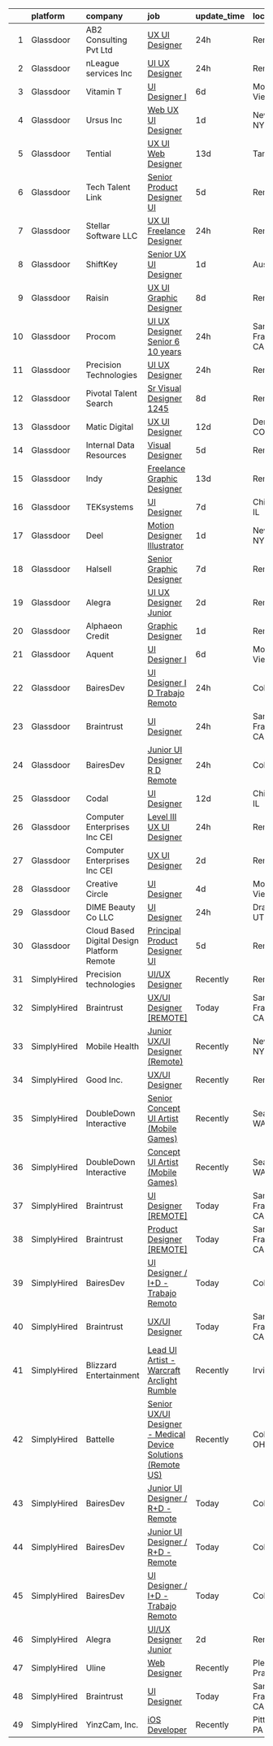 

|    | platform    | company                                      | job                                                                                                                                                                                                                                                                                                                                                                                                                                                                                                                                                                                                                                                                                                                                                                                                                                                                                                                                                                                                                                                                                                                                                                                                                                                                                                                                                                                         | update_time   | location             |
|---:|:------------|:---------------------------------------------|:--------------------------------------------------------------------------------------------------------------------------------------------------------------------------------------------------------------------------------------------------------------------------------------------------------------------------------------------------------------------------------------------------------------------------------------------------------------------------------------------------------------------------------------------------------------------------------------------------------------------------------------------------------------------------------------------------------------------------------------------------------------------------------------------------------------------------------------------------------------------------------------------------------------------------------------------------------------------------------------------------------------------------------------------------------------------------------------------------------------------------------------------------------------------------------------------------------------------------------------------------------------------------------------------------------------------------------------------------------------------------------------------|:--------------|:---------------------|
|  1 | Glassdoor   | AB2 Consulting Pvt Ltd                       | [UX UI Designer](https://www.glassdoor.com/partner/jobListing.htm?pos=123&ao=1136043&s=58&guid=00000183640de6399f3ccdde0fd260b0&src=GD_JOB_AD&t=SR&vt=w&ea=1&cs=1_04f1308c&cb=1663830976426&jobListingId=1008153458399&jrtk=3-0-1gdi0rpiskf0o801-1gdi0rpjkjc9b800-12eb7601e2edcdb0-)                                                                                                                                                                                                                                                                                                                                                                                                                                                                                                                                                                                                                                                                                                                                                                                                                                                                                                                                                                                                                                                                                                        | 24h           | Remote               |
|  2 | Glassdoor   | nLeague services Inc                         | [UI UX Designer](https://www.glassdoor.com/partner/jobListing.htm?pos=121&ao=1136043&s=58&guid=00000183640de6399f3ccdde0fd260b0&src=GD_JOB_AD&t=SR&vt=w&ea=1&cs=1_8e069cde&cb=1663830976426&jobListingId=1008153899916&jrtk=3-0-1gdi0rpiskf0o801-1gdi0rpjkjc9b800-9c5e67da28bca261-)                                                                                                                                                                                                                                                                                                                                                                                                                                                                                                                                                                                                                                                                                                                                                                                                                                                                                                                                                                                                                                                                                                        | 24h           | Remote               |
|  3 | Glassdoor   | Vitamin T                                    | [UI Designer I](https://www.glassdoor.com/partner/jobListing.htm?pos=113&ao=1110586&s=58&guid=00000183640de6399f3ccdde0fd260b0&src=GD_JOB_AD&t=SR&vt=w&cs=1_03f8881d&cb=1663830976425&jobListingId=1008143176124&cpc=451933188B21919D&jrtk=3-0-1gdi0rpiskf0o801-1gdi0rpjkjc9b800-32f271d83d230fb0--6NYlbfkN0DMrcEu7yrtATojKJA7cEzGQ3FdRGWLh0CZQInL4ECGI6k5tN82kdM0cJmh4vC7GggqO9cSLTcVfU2NBJhlN9EgRnNfbhDDj3OTr-Z759MgC1nipyuw91aBiJbtl92DN1aZ8xZRw8MXRW4yNFm_LPTH5H5olWJA9nKGLBM0A6HcPHXVw_62mYB3zX6fvBG1EW--L3GE7Z8SWQSu7ZS3X_LNkUOxgp2F-ZPD8Qe3zTFh7LvPozrPRbj25BEzgiyiIwxB0RZY4QZG30DkAodHW7JcSix2Gz04a_pnoxBOemgEcmjrRZx__AoHWdzqXvXwCa2UXDxnknqwL3IdJmSkG7OqFQfovrU7Nq4VGKngwju1jXQwMCaRv6ZHv8X1RBmwoyjwt_9OcD04868eRYJaICn6efN_I--8yUn_dI_JfmZECckumWXxlTL7rotfrxxw7gmW1RM6kNk-gGXvvPlVCilLzpZRl-n34ulB5QdjmiFvWQ%3D%3D)                                                                                                                                                                                                                                                                                                                                                                                                                                                                                                                                                             | 6d            | Mountain View, CA    |
|  4 | Glassdoor   | Ursus  Inc                                   | [Web UX UI Designer](https://www.glassdoor.com/partner/jobListing.htm?pos=116&ao=1110586&s=58&guid=00000183640de6399f3ccdde0fd260b0&src=GD_JOB_AD&t=SR&vt=w&ea=1&cs=1_0b52e27d&cb=1663830976426&jobListingId=1008151562653&cpc=9908D8D4413DBB8A&jrtk=3-0-1gdi0rpiskf0o801-1gdi0rpjkjc9b800-c830932741fb6931--6NYlbfkN0CT8vBT9H5mqECx2dfLV_FONLPDKpIRssxVwtj05Tmm4rA5I0VNOPdM1oYsK66ov5pjF8ChUJ9NdhUkBoLSKCFhgYGxkMj8Dtxgkg9KAUUqsrHLi_JBfO8bappYtimWXEpThQiNgfEG8WN-5Bd6P6UjAl15q4i9bFiirMmrEMMyCd3OwRjZC5ibWouE4ougI0DJksJ13CYzx-y8dvat0sEWlizyS2DSRjb29aG2O4ZXZSPwt9kt7qMaKY9JsQCC5Rv9upCOVf5OVkl1UWt-Y7iHtzZ4Y59pvCW38ikCEuWn7kHmFwg4DAQ_dvac8IouWrmAScRxfLZj5pXxRm_WPujkumCiQqMB62_kzf2C7X2dET28MCOkhgGMu1lIWBYtjidzSsoixs_d-aIbKXoR-gu4uzLkgfIeWUTpEjthPalLD7VNSThrECTKQ-9uDMrgL6ScPoEQtYJlv29k4QbO3TQEW-O1ooP6TKvxzrg31fbRKHYFwHoQvmuWIIO8Ogbi8S3SYnfW3a0ZTPxsIyK7Mb1j9s2Jja2SZvNtA24sF996CsiSc5BGfEZbW5iLIXkRxIN1py1JMZg1s_D6Cl_XdVPfefAc7CIK4Je_3oq3FMRFuwSxF0qUJNm9PL0V75BBewGrHXqIuqpplDksWeC1YIjRGB8mMd7PiQ36rvNtEt2Htb1UwgcSDH88JeLsDSUG15OJn1uWfWTIrBRWozYG1SotdkWf7YInlW4_AXiEW3VjNKsP23jSw8QGeUas-gnNhBefzVn2G7E78B7Q5KnrJENISJONE21HPou7pk637S7YBZmV1ro8_5Z87WkWbZMk7r3Rqw8AvZkbO8An_gk9Ad3s8ZHcsmgbICg4dqEz2DNTahavXJih4e2m4hpoNgNvLjdnV0IYKUp6W3nO3AIJWSSRXeosT6xk2vfiJmM3_IwdfQ72nzARB7AqRnWnlKpjQqaS5NmVURVTEgxUYtQbZsrPiBAwIjm1ptWzBwEYJ6Xz5NUS5xT_lKssBkuRUzNZRis%3D) | 1d            | New York, NY         |
|  5 | Glassdoor   | Tential                                      | [UX UI Web Designer](https://www.glassdoor.com/partner/jobListing.htm?pos=112&ao=1110586&s=58&guid=00000183640de6399f3ccdde0fd260b0&src=GD_JOB_AD&t=SR&vt=w&ea=1&cs=1_5e68e500&cb=1663830976426&jobListingId=1008126712146&cpc=5EFBB0462F9C6B7A&jrtk=3-0-1gdi0rpiskf0o801-1gdi0rpjkjc9b800-a0ab43ccdca4ab37--6NYlbfkN0D_VUMocHtM7-M2l7xhQCiQST1RW5dQjS02UsWe7tYaNAZWZWTzZ6bpJTAOxr1kLZpV2dOEj8X0RpgoX-6oYgwxW2ECsBFltJ4vvjZtvl-PpiqWrYgxvFyIvS4h8Q2YAmMPYuvr8NxRVbgHo2DJVhnozC-eHuOIzmZusGKTgoqH65bvJqHzi34Cuw_awtDSlwD7iSR2MutfhWHaGCl61GYvMv9rPQyN7ycdJHIDREFY-ErCyA8iEJ6ZL1V7zmskvPnA-8RGzlvH54qjT-eVAiCxLUXyxGVPAbR_VSEfowq-8IYPTJDFTiQfV-3NJpMeA6X8Pcrlw-FzYa2yBZF6v3aXPQzjMEbtmBi82_16rq3f7S2kJJ6Be4gP0L0K_9Q_uA8tCDsYJkvXsK4SS6cxABYdlUJPoM6uq7YThNPdUH3528p_eG5KNtD6lxB8NVsyrN6tusz3hYO4RxwUe_iIEJYOnWjQTH6Lbp9Bfgsq9irHVK_aQrzHqtfWN1xy7D38mmQOluVr-LF6mzjxHgfTMDrZ)                                                                                                                                                                                                                                                                                                                                                                                                                                                                                                               | 13d           | Tampa, FL            |
|  6 | Glassdoor   | Tech Talent Link                             | [Senior Product Designer  UI ](https://www.glassdoor.com/partner/jobListing.htm?pos=109&ao=1110586&s=58&guid=00000183640de6399f3ccdde0fd260b0&src=GD_JOB_AD&t=SR&vt=w&ea=1&cs=1_d9464148&cb=1663830976425&jobListingId=1008145608032&cpc=44CD5376B8534B8F&jrtk=3-0-1gdi0rpiskf0o801-1gdi0rpjkjc9b800-51a63257e03498c6--6NYlbfkN0Aeqmwe4KkP1ECkQKjic9GYxZYIPYrktOqAmhDI_Hg07Zod-LfFO9c4NvW7XkMe_9aGHjgjD-H644GvDy59aARoP6rGD7RSMOcqAJVc7HWQhH3CnUJkopyl1gLJRHOOR884dS28E_MPLpJOomzOZHaIqyBNXONJ98CKfIcoQLeh9LHuKTaOKloZVJWGUR7uZ9Ok2We0EqxIBc5Sh1czdkxdQe0lcWZH1Kwq9Xxb04GAVvHFuELPIsIRrEpT7woyBJpMldBvbTNJx1_loio6eaqfV7Y__GYWqcOH5mt_50EDITe8bvDtYpmsFSiPjOfwsW53OX8tm3nynALzJRALxD9nsjEZkZh_No3pvqAwRhC8slHi8oHNjuHkcFD8bdjWCUGwnEZxcFLENKDcxx-1M19TifW-1oLlBT7jjUQlIQS1KdXWFO0ie068RUy-STcnnLXcVZK-2WiMIqAkIT_8V_L3ER7Eb-zqNqST8r0TJNceI-UPhC_I5Aj8HpQ4spcq1VBVIJZG2UawCtc5_uzrH71C)                                                                                                                                                                                                                                                                                                                                                                                                                                                                                                     | 5d            | Remote               |
|  7 | Glassdoor   | Stellar Software  LLC                        | [UX UI Freelance Designer](https://www.glassdoor.com/partner/jobListing.htm?pos=122&ao=1136043&s=58&guid=00000183640de6399f3ccdde0fd260b0&src=GD_JOB_AD&t=SR&vt=w&ea=1&cs=1_70b1d587&cb=1663830976426&jobListingId=1008153816308&jrtk=3-0-1gdi0rpiskf0o801-1gdi0rpjkjc9b800-5c97b58db50d63fb-)                                                                                                                                                                                                                                                                                                                                                                                                                                                                                                                                                                                                                                                                                                                                                                                                                                                                                                                                                                                                                                                                                              | 24h           | Remote               |
|  8 | Glassdoor   | ShiftKey                                     | [Senior UX UI Designer](https://www.glassdoor.com/partner/jobListing.htm?pos=127&ao=1136043&s=58&guid=00000183640de6399f3ccdde0fd260b0&src=GD_JOB_AD&t=SR&vt=w&ea=1&cs=1_fc603da7&cb=1663830976426&jobListingId=1008151570116&jrtk=3-0-1gdi0rpiskf0o801-1gdi0rpjkjc9b800-952a96f5edb8145d-)                                                                                                                                                                                                                                                                                                                                                                                                                                                                                                                                                                                                                                                                                                                                                                                                                                                                                                                                                                                                                                                                                                 | 1d            | Austin, TX           |
|  9 | Glassdoor   | Raisin                                       | [UX UI Graphic Designer](https://www.glassdoor.com/partner/jobListing.htm?pos=130&ao=1136043&s=58&guid=00000183640de6399f3ccdde0fd260b0&src=GD_JOB_AD&t=SR&vt=w&ea=1&cs=1_aaf744d6&cb=1663830976427&jobListingId=1008136164089&jrtk=3-0-1gdi0rpiskf0o801-1gdi0rpjkjc9b800-17976ecc5dfb4638-)                                                                                                                                                                                                                                                                                                                                                                                                                                                                                                                                                                                                                                                                                                                                                                                                                                                                                                                                                                                                                                                                                                | 8d            | Remote               |
| 10 | Glassdoor   | Procom                                       | [UI UX Designer   Senior  6 10 years ](https://www.glassdoor.com/partner/jobListing.htm?pos=111&ao=1110586&s=58&guid=00000183640de6399f3ccdde0fd260b0&src=GD_JOB_AD&t=SR&vt=w&ea=1&cs=1_aabe012a&cb=1663830976425&jobListingId=1008154062291&cpc=48B9F4758953335C&jrtk=3-0-1gdi0rpiskf0o801-1gdi0rpjkjc9b800-b58e3dd7265a29ca--6NYlbfkN0BreR47D9bMWJ28XlwS8rs2_GIFY3-vSdy_Xwl-swcV-gCuRUOa31ynKx_yeYaLQSG3DXZzyfwzEUJHDFkxjsJcZ_yN6oplneYZPlYKL2ZX4JrCNzOPQP4a2vZDwBbCu22NoYJRByY6reZwYcxBbaEFTXyPvgWq1xZ0p9BtuJrAgA4jwKn1DQAowK9iS4eqs-I5MZb1hd7VrLjdpeDJy5q1QrENdTCa3HAIXOK3JyRppyMwumygh27E4t_dxyXM43O9UoCb2rIvx3RSUCVYvxDfZ_7NfRQJGyeeIcCKj6m4tY0eYMonEDJIZMkuXKyIGio4I54y9_tOcHf8KYM7t75usMYtd9KsymlEC7ZEtK4V3qXUDqy-4QUAZ8qNHZ8R3oq6LS1PWwfpWQVBwnA9nvkOEnnWwj-qcKriwT8k2GndDZH0Vtayil60s0cseFgTNa6JC10lmhk2QcNOdfxfhcTUsTxXeJd0CA7GXx3A6EM44YL-_5VXAjOYEgWtjXpjwaot-OlJackyYnJMoNu0XLfROvpm12R7n5M0lSSG-O9XYrrodfFf-FzyvE2V1hsRIF6g8A0hFlaN_82iDHU-iOfcKQSaKTJAkXM%3D)                                                                                                                                                                                                                                                                                                                                                                                                               | 24h           | San Francisco, CA    |
| 11 | Glassdoor   | Precision Technologies                       | [UI UX Designer](https://www.glassdoor.com/partner/jobListing.htm?pos=126&ao=1136043&s=58&guid=00000183640de6399f3ccdde0fd260b0&src=GD_JOB_AD&t=SR&vt=w&ea=1&cs=1_5cef991e&cb=1663830976426&jobListingId=1008153517514&jrtk=3-0-1gdi0rpiskf0o801-1gdi0rpjkjc9b800-2d960585090a0424-)                                                                                                                                                                                                                                                                                                                                                                                                                                                                                                                                                                                                                                                                                                                                                                                                                                                                                                                                                                                                                                                                                                        | 24h           | Remote               |
| 12 | Glassdoor   | Pivotal Talent Search                        | [Sr Visual Designer   1245 ](https://www.glassdoor.com/partner/jobListing.htm?pos=117&ao=1110586&s=58&guid=00000183640de6399f3ccdde0fd260b0&src=GD_JOB_AD&t=SR&vt=w&ea=1&cs=1_be71fdf2&cb=1663830976426&jobListingId=1008137765307&cpc=9908D8D4413DBB8A&jrtk=3-0-1gdi0rpiskf0o801-1gdi0rpjkjc9b800-c2083a7bc8d46c65--6NYlbfkN0A8Lj6uaQnHgechlM5OLZ8yTkUBC8DCDImuXLGpzGOG9qsJyUJBtG9oVJca6VOBGnuazjrBJe0a4joruLifFizU57J1rAq9qHhSg_L2mpBkYTEEzoWNHp_I5WI9WbUINiqFzRTyRUAZ2YbcmVBfnTRQkrsuHijwAgyUWGgKtGbXB6zK5YfqD4fGQ5RS0KdA1_3XLzjvXc7h6WPuzn83pNIRO1DpzgS2d299d76uyRAiPSoCGFBKIQ2bBakr8TQlkkeNYutLt7ZdPDpNqedrVYXhG5c0IvUHQcr1DEV20pq3ipR7imEmNIIiJC9Ov5-wuCvgzlY6XyGxFHEi0FFGe7fJceekldVLfU3doa53ZJ0rdxO_gr5Njqu6mOXWTqoVB6ua7zGHDnmSeEXZEkXVti0KCmOinyhGmaQsrDV6kNvpaK1S6939ptDUdbahH5Q9zezODSbU2gNIr_9rRa6XeADcWEHjIjOqSEokOYWh_m22y8JShctqMZk0gRUACW3N1nifkY_0H5q3EYY3cERNaPHB4lWoa_ba2nxuqIyzs7BKi6bYdeuuMme7UXldtvzyNvs%3D)                                                                                                                                                                                                                                                                                                                                                                                                                                                         | 8d            | Remote               |
| 13 | Glassdoor   | Matic Digital                                | [UX UI Designer](https://www.glassdoor.com/partner/jobListing.htm?pos=104&ao=1110586&s=58&guid=00000183640de6399f3ccdde0fd260b0&src=GD_JOB_AD&t=SR&vt=w&cs=1_24a0e42a&cb=1663830976424&jobListingId=1008130349024&cpc=82B3195DA92CAF92&jrtk=3-0-1gdi0rpiskf0o801-1gdi0rpjkjc9b800-034ef612ea4eaa29--6NYlbfkN0AZhccrYCUSJlZEde1UnGXnwlG1V9FU8luw-eezWnVYr5cEIZbxF0udJqd2UOrrIqs8a2-O4wAYqyti5QNxVfpWv9XtKqb7CoclVbtdwRPBOjK50OjoI-KDKV273G9VF0F2GIIrCJnwXhFoLDcQLWuNtYmtk8GzgzJzKOMmBwrZ6GelUhMqVklJ-b5eL92whQHx316i773OU_0422T2C_UlgQViAZHIP35NwbqXjlG3m6EbfFlc-DVfpK-jU-ZrES8g61HotuYld7DCUlBL8ui8R5-lWck410sbRx5Ii4SbVpWLzDWCZsnvh0rdVgU5Ssaf-j1cuu3iVHKOWehxvXa5YywlfuYJ4-CgndIK49Zua8Dl_zbYANEzXerpReeu1sysLJgUZXYX-PcM8w2YQdOb8ElrscTowzNxAt2ejNNc-krowZl2pCoZjYQeAXTaqX4%3D)                                                                                                                                                                                                                                                                                                                                                                                                                                                                                                                                                                                                          | 12d           | Denver, CO           |
| 14 | Glassdoor   | Internal Data Resources                      | [Visual Designer](https://www.glassdoor.com/partner/jobListing.htm?pos=105&ao=1110586&s=58&guid=00000183640de6399f3ccdde0fd260b0&src=GD_JOB_AD&t=SR&vt=w&ea=1&cs=1_dd5bdd71&cb=1663830976424&jobListingId=1008144747742&cpc=9908D8D4413DBB8A&jrtk=3-0-1gdi0rpiskf0o801-1gdi0rpjkjc9b800-4f85c4946241a77b--6NYlbfkN0D-IIHpRgNhhiguU_t6VlqfhfFf3-SclHiEW6RanCpGL8wFVSAuk-AYI9mZ-8RRobdSsNBjI_YL_T6vgtWjjpYnO6jHzn2yzDMqO9uVUSI6dTywGxEXfqAEn_gSOqvJuYR9q3m2dtMdRBfvhUYTDDt5uezfNUcst87bHAGPI7DBV0QruRXBh4TxhoB1bo671sEwcwvp9eYh9FUIfMyAqbP2IeYuV2gs6AaiJ6YoTB9S0GYKMH_OOhz8CoFL-ZogLE_C9nzVXroOo4dqOXuYRYMPllguI2IQw996wDSfrn_ieJ-aAQN9PvlDKDqvAyNphD-8-62J1WEI5cYWFZ2Mhs4rqouqvzjLrLcssYuf-LbtghdeClMlLCXu6PKdfx07cNE_s51-BgXPbQXGsWvdE-dHEtIOAhQKmk2v-NT63heFiPva5psI-3HDihdkr_7IFTZDZbc50wVnVm08_E7LiDiXz0VB5NexofqVjvZSUybp6jb56gzLhBeIogNgU7r6ttA%3D)                                                                                                                                                                                                                                                                                                                                                                                                                                                                                                                                    | 5d            | Remote               |
| 15 | Glassdoor   | Indy                                         | [Freelance Graphic Designer](https://www.glassdoor.com/partner/jobListing.htm?pos=128&ao=1136043&s=58&guid=00000183640de6399f3ccdde0fd260b0&src=GD_JOB_AD&t=SR&vt=w&ea=1&cs=1_42ae3723&cb=1663830976426&jobListingId=1008126044239&jrtk=3-0-1gdi0rpiskf0o801-1gdi0rpjkjc9b800-8e21500441368e7c-)                                                                                                                                                                                                                                                                                                                                                                                                                                                                                                                                                                                                                                                                                                                                                                                                                                                                                                                                                                                                                                                                                            | 13d           | Remote               |
| 16 | Glassdoor   | TEKsystems                                   | [UI Designer](https://www.glassdoor.com/partner/jobListing.htm?pos=114&ao=1110586&s=58&guid=00000183640de6399f3ccdde0fd260b0&src=GD_JOB_AD&t=SR&vt=w&cs=1_555321c8&cb=1663830976426&jobListingId=1008139170501&cpc=3BA4CE39D5B5DEF5&jrtk=3-0-1gdi0rpiskf0o801-1gdi0rpjkjc9b800-dcecb4742878a042--6NYlbfkN0AuKz8EBO1xHDEL7V2YF9xF3dC_I9B9i-Zw2Jh8clPMK3KTieKealHQMRxLfyLBLKJ_aEawN_Ftcm3oK5qCBmQYIAFLuUNknXqU1RE4IxkKMX0GkemECBHvQwML9Bd2KsXdwxujbGWC0DUgt0jSXNgrf-PmCL5RIro4jTAdH0zkQqIjwcsRfYa7ie1lbwdwBk6a0dTyUJV-b-WikInXP--njHM2axnH1Uy_CZ0-P0bIqAf0Q18bwGxm6LP5noSjLvcQAz7yQsb273tgP9Sw3P7AvQVLtOdIoXBNN34nsuZ3EJG01nAdtLEIWjxB_TiGwk11QwVp2g5WxT_SXZVAiq924H6JGpfaLSBOU7sEWrflEqFXcW-jlPy43OGyQVw6PwxI1siUoPlPGSkQKt_YZ3oC-aLH3WWPVLFW4vVTFORP1ZAa6j5_rz8YI1pDzSRB6-joTB-NJVP0BoNamCXbMwZubtmxkgyzPkti7Qc2-UWcjsUyK_90p4zzQol_POH_PODalJeS50bK5ls9LeAfqHm3-6dic1r4HVK0tuoiwsYZ_WMgEVfh4Vuu7bTVBgEArFNL7QSNR-17sbn3D61VQQSWHT7RR04G6pyGlIRItTVvIX8zLhq9xyYs2EIUmmq1-723aqu8IiAYZtkq_jYJ420I0d8pR9Fcg5D-7ZKzKngGs-3igM1AvM32KJleDCY5mW_9_0zvglVBRgAi9owBU_YBVpTPI4KETrhHWk7Zhy7psSSdl16TInGrL4XfnYUuo5bqQjjUHA32bhGxCLEFPGpJm60IWDVlcxlDQwXofoYHRBFf4L-Z8e9zKZZo_lN_pzDYMnfpm863eDYfKVrKb4dmAFkjRcTcdzGHKbXIcgZBKTIVXSoJ7jPxcNTxtj6F_oZKEwIebumxYETPMRI6H3uKu0_PZI_LvYNbjGD-Qx7sJg%3D%3D)                                                                                               | 7d            | Chicago, IL          |
| 17 | Glassdoor   | Deel                                         | [Motion Designer Illustrator](https://www.glassdoor.com/partner/jobListing.htm?pos=120&ao=1136043&s=58&guid=00000183640de6399f3ccdde0fd260b0&src=GD_JOB_AD&t=SR&vt=w&ea=1&cs=1_2c6f03f9&cb=1663830976426&jobListingId=1008151581765&jrtk=3-0-1gdi0rpiskf0o801-1gdi0rpjkjc9b800-3480e921dfe54616-)                                                                                                                                                                                                                                                                                                                                                                                                                                                                                                                                                                                                                                                                                                                                                                                                                                                                                                                                                                                                                                                                                           | 1d            | New York, NY         |
| 18 | Glassdoor   | Halsell                                      | [Senior Graphic Designer](https://www.glassdoor.com/partner/jobListing.htm?pos=129&ao=1136043&s=58&guid=00000183640de6399f3ccdde0fd260b0&src=GD_JOB_AD&t=SR&vt=w&ea=1&cs=1_d3f4cf98&cb=1663830976426&jobListingId=1008139497718&jrtk=3-0-1gdi0rpiskf0o801-1gdi0rpjkjc9b800-e0c59801939601bb-)                                                                                                                                                                                                                                                                                                                                                                                                                                                                                                                                                                                                                                                                                                                                                                                                                                                                                                                                                                                                                                                                                               | 7d            | Remote               |
| 19 | Glassdoor   | Alegra                                       | [UI UX Designer Junior](https://www.glassdoor.com/partner/jobListing.htm?pos=119&ao=1136043&s=58&guid=00000183640de6399f3ccdde0fd260b0&src=GD_JOB_AD&t=SR&vt=w&ea=1&cs=1_8fb17452&cb=1663830976426&jobListingId=1008149723873&jrtk=3-0-1gdi0rpiskf0o801-1gdi0rpjkjc9b800-78528d52a11542e8-)                                                                                                                                                                                                                                                                                                                                                                                                                                                                                                                                                                                                                                                                                                                                                                                                                                                                                                                                                                                                                                                                                                 | 2d            | Remote               |
| 20 | Glassdoor   | Alphaeon Credit                              | [Graphic Designer](https://www.glassdoor.com/partner/jobListing.htm?pos=103&ao=1110586&s=58&guid=00000183640de6399f3ccdde0fd260b0&src=GD_JOB_AD&t=SR&vt=w&ea=1&cs=1_3b15d802&cb=1663830976424&jobListingId=1008151102778&cpc=155EB9D5185558AF&jrtk=3-0-1gdi0rpiskf0o801-1gdi0rpjkjc9b800-abcd5ecee57e47db--6NYlbfkN0BnrYInERJ5Dx43upzuCJT-nQFJR1QZO1CzI9s0vUeUfJZWnSVwM6sTMepdAUS1r-9wI9vl2Ek6oP4dSSjjvie65ySAeIg1e3HzzAQLY8ZWgdJ6a5iEeQCfPiomXysthzUx8llpKf_VXs7LF-k3ViVgUgdRJd4MlhboPWphQFXeypCOREIRtirE0vFZV2gl14n70YtGkXbYEWhOhhDAT00lO-eHJaBKcUY3s_YbiDCXSblRHCkLItMeQbt-mV-gCdGH1e0Kuvn-azqU350VA08k-4gD-ozbFttN9-zGG8z_WbMea_c41IUAkpUycIpC7y3KtMEKulHk-0n6TvLhwKFXnNU3JwIlloZxiNWfYvJxFfUTchg3Dgl5CSmAWXH2_qVNzlR9ccVLROlwIWBMy6XwPuttJea6D6gz2JjeUpESXVd81CGe-WzpO965H5y-hTwFBTYiVpE_oGa6FFbxZqWLp-W_6Jv65oeJd_MaP09F1amfTYsOaK75ENPRXRjqG4A%3D)                                                                                                                                                                                                                                                                                                                                                                                                                                                                                                                                   | 1d            | Remote               |
| 21 | Glassdoor   | Aquent                                       | [UI Designer I](https://www.glassdoor.com/partner/jobListing.htm?pos=115&ao=1110586&s=58&guid=00000183640de6399f3ccdde0fd260b0&src=GD_JOB_AD&t=SR&vt=w&cs=1_0c309782&cb=1663830976426&jobListingId=1008143268331&cpc=AC285F3A3ECA6BB0&jrtk=3-0-1gdi0rpiskf0o801-1gdi0rpjkjc9b800-3a0a8a525a475fcf--6NYlbfkN0DMrcEu7yrtATojKJA7cEzGQ3FdRGWLh0CZQInL4ECGI9gD0Wolx9R2v-Aex0-GK06Y9xIPOkIamexUMPLqDrKYoVBAeQzYLxZmUi1ucdIjV0uQbAXcXGsYZ6eyBQHmrtLUoq9YbjumtNN4WWXujcoBSFppu-fg4_4g08jfecr8cpVncklUNA4Q3-KKxrw8EFOnXBPHT-bsM02u2DOIHcnR7dZ4uJ4qV-ESaDDsXRkXmhuA5166qckHOpBMzsOhwc-d8cE75-uYg0JA1ivCblQxobm__kShvPxe6t0dNYAtjsPeOwpAWGsCvuKDczyR3DKW0R2gXJbbOiEUztNi2OcmagbXHbbVRZ6F6FVdrblgmgSvE-cuPk4MtvcBVkqFKMRFaHQ0mMslO9v83IjyR9RN6R3us7gIfJ4Zo-JPD2yFsFhaUrLUGUuCVxHiN1pW0k7SA50pf5S_iw%3D%3D)                                                                                                                                                                                                                                                                                                                                                                                                                                                                                                                                                                                             | 6d            | Mountain View, CA    |
| 22 | Glassdoor   | BairesDev                                    | [UI Designer   I D   Trabajo Remoto](https://www.glassdoor.com/partner/jobListing.htm?pos=102&ao=1110586&s=58&guid=00000183640de6399f3ccdde0fd260b0&src=GD_JOB_AD&t=SR&vt=w&cs=1_063bc5c4&cb=1663830976423&jobListingId=1008153486024&cpc=F41FEAB56D215062&jrtk=3-0-1gdi0rpiskf0o801-1gdi0rpjkjc9b800-b4c921561e0b5357--6NYlbfkN0BfEGkshao4EhrCCf7LYqKO8VNtf9vkQrewuI3DmTR_-G3zJxSBeo1ORWaJUaUR2cJI3o73wb8YKaI-bdZnC6Qwra7mBLTTlnmNgK7D0RftTSNAoc1l_9zwTZ8kod07T5KXmmcIDT4_ptJyYGktEUg5OOBhpREQEkLsp5MdaoKubN9HI35wopyoWo61C0_hyBqmOiuwK_Px81N5gdA5HWUT9iJVSl6Sksh6XI-a-DWcnuF0OCOOd0_LjcZN9c51NQBr7-hZnpaGZKb4nwqiPG65OQpBt1hSv1YLjqxQEV2Ej6WsYsV3PaLVCAX4PErk4BHpKevWEbMCoGUatdEcX_RgoPP3pUrHlayZWucPUlzRymkrvj5wocYELIM_0UKlL2oWIOGYFZMHrpmig6WR-Kln29JhTGOGVfuEOTQsV8QSNs3xbDFd_Ymw2bmWAFU14GNePIkPNIbSET8ZLu048H1jVEsGZygn9A38pdmTiEdjc7rLaeOzyGRvTLAK6A5_cXrq1TO_hkFKE3J9r4quywlQ9VQ0k_mxwz3QWD5xSRBnnKO3bKzgNnwOgxEhqJn-Ehf_ORT4k-os-cpl_e-gx6lq)                                                                                                                                                                                                                                                                                                                                                                                                                                    | 24h           | Colon, PA            |
| 23 | Glassdoor   | Braintrust                                   | [UI Designer](https://www.glassdoor.com/partner/jobListing.htm?pos=118&ao=1136043&s=58&guid=00000183640de6399f3ccdde0fd260b0&src=GD_JOB_AD&t=SR&vt=w&ea=1&cs=1_dad69b8b&cb=1663830976426&jobListingId=1008154110494&jrtk=3-0-1gdi0rpiskf0o801-1gdi0rpjkjc9b800-f9df674bbaf6686f-)                                                                                                                                                                                                                                                                                                                                                                                                                                                                                                                                                                                                                                                                                                                                                                                                                                                                                                                                                                                                                                                                                                           | 24h           | San Francisco, CA    |
| 24 | Glassdoor   | BairesDev                                    | [Junior UI Designer   R D   Remote](https://www.glassdoor.com/partner/jobListing.htm?pos=101&ao=1110586&s=58&guid=00000183640de6399f3ccdde0fd260b0&src=GD_JOB_AD&t=SR&vt=w&cs=1_4d9a15e7&cb=1663830976423&jobListingId=1008153488457&cpc=8795CF9063CD573D&jrtk=3-0-1gdi0rpiskf0o801-1gdi0rpjkjc9b800-22334d203f101bca--6NYlbfkN0BfEGkshao4EhrCCf7LYqKO8VNtf9vkQrewuI3DmTR_-G3zJxSBeo1ORWaJUaUR2cJI3o73wb8YKaLcgKq9WK8IYI59m15eV8vcglsZZ7ypdJc15E26d6NhZag-UM6mUgzEdNHISO5vO8yL995Y577DP1X9IU0A_Gw2Cg4aVT9LV_0RHtUWKewTOBMZDcvJNRMi-byKHXWhL6FLGPexHBFoHaGoSuSv-f4mRrCoJwP6CwA-Ei9hsxXjHNaEHuQqdS1Ja3JkHWnwV1Fy6HP0JHEPy9EMO-9n6kYTyP0mKsfGAiI13-5OEO37Jp9jrNSq-SnQVVH5LFjsAZc7JdyFUBSkbmNcbqnvvFJAJS1jnHMjIq_SOnVIXTvdz1uZggnaBaatU2jTLX8_6k3b5xitjc-7dLDS0Guq-SSXYhHNFgbiQbiT49LWm9UswdttJgOrd3fT8R1SACXzwjwL5FOtGlKDOtspQFF0udwKnOjfx_o9XdBI_OouaRxdZuYmTclEFrvyTF6_X09E7REFWUv03I-YjnymZ6Ywz6cIhMvJPZIg42hPc9TDmFSTLK8iZTku9wqqNKM1pKgxugkBbEeFDl2y)                                                                                                                                                                                                                                                                                                                                                                                                                                     | 24h           | Colon, PA            |
| 25 | Glassdoor   | Codal                                        | [UI Designer](https://www.glassdoor.com/partner/jobListing.htm?pos=125&ao=1136043&s=58&guid=00000183640de6399f3ccdde0fd260b0&src=GD_JOB_AD&t=SR&vt=w&ea=1&cs=1_70417476&cb=1663830976426&jobListingId=1008129951188&jrtk=3-0-1gdi0rpiskf0o801-1gdi0rpjkjc9b800-98d373aff7a58ea1-)                                                                                                                                                                                                                                                                                                                                                                                                                                                                                                                                                                                                                                                                                                                                                                                                                                                                                                                                                                                                                                                                                                           | 12d           | Chicago, IL          |
| 26 | Glassdoor   | Computer Enterprises  Inc   CEI              | [Level III UX UI Designer](https://www.glassdoor.com/partner/jobListing.htm?pos=106&ao=1110586&s=58&guid=00000183640de6399f3ccdde0fd260b0&src=GD_JOB_AD&t=SR&vt=w&ea=1&cs=1_171354ad&cb=1663830976425&jobListingId=1008153965420&cpc=F41FEAB56D215062&jrtk=3-0-1gdi0rpiskf0o801-1gdi0rpjkjc9b800-bc5e956767347427--6NYlbfkN0AVVnl_N3xmP3MApcGA3sr6MLnz8P423WWILI1WvbjE8Ry71v-lom9NKs8rBQiPPSev9_8HxASj3uPyMysQRw0T4B1YbklsCVWpe-0DN-0xW2L6NAaeGBzU8g_JxfXaqrwZXGemWON8FDAYXefA3CQdi3jnJuqZZfQw6KBmxEsrWBU2QjcYn1zIzBRjY5TWyfe7WCj-VvdP_V7_3K1OTXLl3Y_Z39ilMtspjf3wN2dxvGLIHbFpsIfn9t2VZZDuEEBhHPYCBMnjjvMIyROsz0EyJS2BCtXmMl7u7FrDhigGgKunZwFojy7fAhSQPPgamKZsNigrXTj0vVSp2KycpyGg7VF7auyQWuuXbYB5y_M9FpsH85xf8lPRkdFrc93yO0WQLyv4GCEZ6yltn9EotNIiGwBw0jqEXqNMGd9rnRCcxsL49j0w0TKieaICd7HLAsWr8BDIPjyV4Xf4SepDNuNUY8T4qC6FZAG1FcL9AhJOEexRRoHvsP3pi7zd1iOOv39oCp7uKksQE1jqHmRGEblH)                                                                                                                                                                                                                                                                                                                                                                                                                                                                                                         | 24h           | Remote               |
| 27 | Glassdoor   | Computer Enterprises  Inc   CEI              | [UX UI Designer](https://www.glassdoor.com/partner/jobListing.htm?pos=110&ao=1110586&s=58&guid=00000183640de6399f3ccdde0fd260b0&src=GD_JOB_AD&t=SR&vt=w&ea=1&cs=1_6cfe1c39&cb=1663830976425&jobListingId=1008149088292&cpc=8795CF9063CD573D&jrtk=3-0-1gdi0rpiskf0o801-1gdi0rpjkjc9b800-c24668c00f93ddd9--6NYlbfkN0AVVnl_N3xmP3MApcGA3sr6MLnz8P423WWILI1WvbjE8Ry71v-lom9NKs8rBQiPPSdLG0Dp1HxfLlHONTvuhJcwEZW1mBJgcMPeIkc2xlGq5L9WES7icMCw0iMB7UG5grBuT2Y0ZoAhQs0I7HAYD3fRbWNFDxxkSbHrGBTvyPujGwbgq4kO-aTZw5seuZTrwi46hZRtJncttgrSCPJY0Hm8ykFTbl-l1gGz8rmxMe5CTnrXYMtSuXHKTIpWmuCOq9oIRxjEmCGX5kBjg0Vb9qHXIrQjXzfZ__SVHr_emB3v7RVjsBWf-ld3A04guX9WjDr5N-R6ik7gdCCe0KVoOgdR9YwKgClStaDAtv0CVvV3h03Uyn9zfklBJh_faO1-JlsdLBovo37boRTdbx6QZcCh3qrnjVblVomAg6_nPZgkBhETCRnZph3HysU-pzbaaaIPy4yI8Eo7vOJPr9o1jmluRE9CkELVnBVX0iX4BBgpHlCJhEWUGZiqdbiHMhcbZH6rjmugnO_niEl2SYQ7vZfE)                                                                                                                                                                                                                                                                                                                                                                                                                                                                                                                   | 2d            | Remote               |
| 28 | Glassdoor   | Creative Circle                              | [UI Designer](https://www.glassdoor.com/partner/jobListing.htm?pos=107&ao=1110586&s=58&guid=00000183640de6399f3ccdde0fd260b0&src=GD_JOB_AD&t=SR&vt=w&cs=1_6e9ba51e&cb=1663830976424&jobListingId=1008146351697&cpc=F45C15D234B746DE&jrtk=3-0-1gdi0rpiskf0o801-1gdi0rpjkjc9b800-9715d9408f8154c4--6NYlbfkN0BPwlZa85gbT4Q3XYQoU_uQn0Qmw9zd_9UNfmcwtqAVud1yvyq1Z4UAlx1bxhDUi3I21Bn0WlsvFihpTEXw21BTb9XnB04zeIS6bQRFywxohzsB9hwl5eIZNDtOImrkdXvnup5o05Npiy-vF1r9uyLP0ZFRWNpL9JYGmc2XgZpAtx52n5Ob2zxEiQ7T8BpvhT6C5jxIonqZUkKvIoV9qmqAe52RumR6WAwsAgn-PBjBxde1UWOpEYBckilUhlkzNslBkvZCbBGWpj_RdH0WFN8u89SXi0jziohFmekjS646VK2YHE7wAQU1ey0BxGOl3SV0b1NxKqUgcvHN1By-5eYUQuZEuHdWVLXSsqUiTlORmfTmJjUa2__515GGqbE4J_yP_nRjWXyA7ewR-MMF7j3vt-70VKiUjVUAjFHAWJkAExXkwfV7Z_WKI4qVToWoqjYFTyMuPBJAoeeiFPpcyZfG12EZbOjGm1RMW_omzknrHiFKHd0EUuXGU_MBEkeCb7DyZjneMUM9UA%3D%3D)                                                                                                                                                                                                                                                                                                                                                                                                                                                                                                                               | 4d            | Mountain View, CA    |
| 29 | Glassdoor   | DIME Beauty Co LLC                           | [UI Designer](https://www.glassdoor.com/partner/jobListing.htm?pos=124&ao=1136043&s=58&guid=00000183640de6399f3ccdde0fd260b0&src=GD_JOB_AD&t=SR&vt=w&ea=1&cs=1_3c084502&cb=1663830976426&jobListingId=1008155287780&jrtk=3-0-1gdi0rpiskf0o801-1gdi0rpjkjc9b800-59fd253ee865d85c-)                                                                                                                                                                                                                                                                                                                                                                                                                                                                                                                                                                                                                                                                                                                                                                                                                                                                                                                                                                                                                                                                                                           | 24h           | Draper, UT           |
| 30 | Glassdoor   | Cloud Based Digital Design Platform   Remote | [Principal Product Designer  UI](https://www.glassdoor.com/partner/jobListing.htm?pos=108&ao=1110586&s=58&guid=00000183640de6399f3ccdde0fd260b0&src=GD_JOB_AD&t=SR&vt=w&ea=1&cs=1_cb319853&cb=1663830976425&jobListingId=1008144442463&cpc=45DC3EB807283E85&jrtk=3-0-1gdi0rpiskf0o801-1gdi0rpjkjc9b800-c2103e777ba7954d--6NYlbfkN0AFCFO55fpwWo6oa9JKI3JcI2oWVPcccBj9Y6s5O2226Dvh15T1RmiKUF6Bkk2Tk4Z7BPQqCa54-Zi_x_5BPHsK6AX747KhtJvpKbjVRrI-yiRWzukC2vv_0Mk5eo0YSpkDuR_sBKpwM1ZCNB-9D12dEBRe5Zyg65L-i0-YLhJ2LyPuEB5wK0QwFijP3mEV5-qjdVVpCC6WCk1MrgL-MxUgeVjYP2s5K_aOqGoYlrkUY5GLsA7fPkCIfEkjnNgkHu-4FIPFYm_zLvt33H6iHjia-rqOovMXcN_vRYfhOwotUkfaY3UfzUJDVEe6wj13MfX8r-tCw5mwZM-h7xwtT0vy27Y9_PVshjugtfpVGZiBSYouDxsUsCL10GfP-qQ9LD7WFMC4E5llmzUWZD_ySzlqNTP1Ds_IX6dubIo_FvN7H4iC0MagARJJZeUjT6H1_A0mXTzDOgXkuQ31ks4AXTXzJOIRKb5t8Kf83YCRnO1mzpCIXAUQQ81jo91xuTJPmdj-6T6UBHGW1P6bjnNfgOAQ)                                                                                                                                                                                                                                                                                                                                                                                                                                                                                                   | 5d            | Remote               |
| 31 | SimplyHired | Precision technologies                       | [UI/UX Designer](https://www.simplyhired.com/job/cWr2rPoLxWDNoFIQlRfeQ64JwR5m0LmTjei-5c5sIwlwOaTLRXS0Yg?q=ui+designer)                                                                                                                                                                                                                                                                                                                                                                                                                                                                                                                                                                                                                                                                                                                                                                                                                                                                                                                                                                                                                                                                                                                                                                                                                                                                      | Recently      | Remote               |
| 32 | SimplyHired | Braintrust                                   | [UX/UI Designer [REMOTE]](https://www.simplyhired.com/job/Yp6kPDe1q5pVD_uZu2I2vgDoJVYaUK2rz28fBuGSJkC7Lh2DmTLBSQ?q=ui+designer)                                                                                                                                                                                                                                                                                                                                                                                                                                                                                                                                                                                                                                                                                                                                                                                                                                                                                                                                                                                                                                                                                                                                                                                                                                                             | Today         | San Francisco, CA    |
| 33 | SimplyHired | Mobile Health                                | [Junior UX/UI Designer (Remote)](https://www.simplyhired.com/job/mlVdahn8FjO62I5x3mZ2d_XAvtoB0Q8szhCMLax2laGAPJg_zjkWOA?q=ui+designer)                                                                                                                                                                                                                                                                                                                                                                                                                                                                                                                                                                                                                                                                                                                                                                                                                                                                                                                                                                                                                                                                                                                                                                                                                                                      | Recently      | New York, NY         |
| 34 | SimplyHired | Good Inc.                                    | [UX/UI Designer](https://www.simplyhired.com/job/HvE6aCFPM-zFV3idodQwFUBkCWe1HEIKTwH6kF4p00XmzWxjSwQ6sw?q=ui+designer)                                                                                                                                                                                                                                                                                                                                                                                                                                                                                                                                                                                                                                                                                                                                                                                                                                                                                                                                                                                                                                                                                                                                                                                                                                                                      | Recently      | Remote               |
| 35 | SimplyHired | DoubleDown Interactive                       | [Senior Concept UI Artist (Mobile Games)](https://www.simplyhired.com/job/_m-3FXIER0EWRt2IHo_cGGw6JRZF-gm-fATY-mRNGN35QoXBJepgBA?q=ui+designer)                                                                                                                                                                                                                                                                                                                                                                                                                                                                                                                                                                                                                                                                                                                                                                                                                                                                                                                                                                                                                                                                                                                                                                                                                                             | Recently      | Seattle, WA          |
| 36 | SimplyHired | DoubleDown Interactive                       | [Concept UI Artist (Mobile Games)](https://www.simplyhired.com/job/TOxGl5diRsz23HAJC9oePvNB-v4d2dBG2z6ABLiDKoxs86ndD_kO9w?q=ui+designer)                                                                                                                                                                                                                                                                                                                                                                                                                                                                                                                                                                                                                                                                                                                                                                                                                                                                                                                                                                                                                                                                                                                                                                                                                                                    | Recently      | Seattle, WA          |
| 37 | SimplyHired | Braintrust                                   | [UI Designer [REMOTE]](https://www.simplyhired.com/job/1k4-x3MzN_gxxaO-nUr1OUqFJFKUnJa_61ONtekPrq8Ou3IcGaxeUg?q=ui+designer)                                                                                                                                                                                                                                                                                                                                                                                                                                                                                                                                                                                                                                                                                                                                                                                                                                                                                                                                                                                                                                                                                                                                                                                                                                                                | Today         | San Francisco, CA    |
| 38 | SimplyHired | Braintrust                                   | [Product Designer [REMOTE]](https://www.simplyhired.com/job/jGeBq-d71qao0UbOeqoaoTL_vXExQAu4PHstJr8P_aUy0JwCorvAaA?q=ui+designer)                                                                                                                                                                                                                                                                                                                                                                                                                                                                                                                                                                                                                                                                                                                                                                                                                                                                                                                                                                                                                                                                                                                                                                                                                                                           | Today         | San Francisco, CA    |
| 39 | SimplyHired | BairesDev                                    | [UI Designer / I+D - Trabajo Remoto](https://www.simplyhired.com/job/LfwcxhCQpxBBhrORHASsn4Keukfts_VzucgKJZOzHFykhDs0XLSclg?q=ui+designer)                                                                                                                                                                                                                                                                                                                                                                                                                                                                                                                                                                                                                                                                                                                                                                                                                                                                                                                                                                                                                                                                                                                                                                                                                                                  | Today         | Colon, PA            |
| 40 | SimplyHired | Braintrust                                   | [UX/UI Designer](https://www.simplyhired.com/job/1oZIEkOpGcRMSU_AgfYEOhHKRiwTb3RVKbRsv9VVcbTf4_mq9wiCnQ?q=ui+designer)                                                                                                                                                                                                                                                                                                                                                                                                                                                                                                                                                                                                                                                                                                                                                                                                                                                                                                                                                                                                                                                                                                                                                                                                                                                                      | Today         | San Francisco, CA    |
| 41 | SimplyHired | Blizzard Entertainment                       | [Lead UI Artist - Warcraft Arclight Rumble](https://www.simplyhired.com/job/2fCaZ4q9HiVoOw7MdiIJOEKwmOyKkEnnt1TZbZULR1sKSVgOWikooA?q=ui+designer)                                                                                                                                                                                                                                                                                                                                                                                                                                                                                                                                                                                                                                                                                                                                                                                                                                                                                                                                                                                                                                                                                                                                                                                                                                           | Recently      | Irvine, CA           |
| 42 | SimplyHired | Battelle                                     | [Senior UX/UI Designer - Medical Device Solutions (Remote US)](https://www.simplyhired.com/job/6BVqH7iBsSK5vomQZonaGuHlIzqlhBKgxKd9wCH9Ok5xVYSW8MXSVA?q=ui+designer)                                                                                                                                                                                                                                                                                                                                                                                                                                                                                                                                                                                                                                                                                                                                                                                                                                                                                                                                                                                                                                                                                                                                                                                                                        | Recently      | Columbus, OH         |
| 43 | SimplyHired | BairesDev                                    | [Junior UI Designer / R+D - Remote](https://www.simplyhired.com/job/k8Ywz9_LOH7xc19B8BkrAEont6m9BAqLbapaH-UcExV2thIsrEqduQ?q=ui+designer)                                                                                                                                                                                                                                                                                                                                                                                                                                                                                                                                                                                                                                                                                                                                                                                                                                                                                                                                                                                                                                                                                                                                                                                                                                                   | Today         | Colon, PA            |
| 44 | SimplyHired | BairesDev                                    | [Junior UI Designer / R+D - Remote](https://www.simplyhired.com/job/k8Ywz9_LOH7xc19B8BkrAEont6m9BAqLbapaH-UcExV2thIsrEqduQ?q=ui+designer)                                                                                                                                                                                                                                                                                                                                                                                                                                                                                                                                                                                                                                                                                                                                                                                                                                                                                                                                                                                                                                                                                                                                                                                                                                                   | Today         | Colon, PA            |
| 45 | SimplyHired | BairesDev                                    | [UI Designer / I+D - Trabajo Remoto](https://www.simplyhired.com/job/LfwcxhCQpxBBhrORHASsn4Keukfts_VzucgKJZOzHFykhDs0XLSclg?q=ui+designer)                                                                                                                                                                                                                                                                                                                                                                                                                                                                                                                                                                                                                                                                                                                                                                                                                                                                                                                                                                                                                                                                                                                                                                                                                                                  | Today         | Colon, PA            |
| 46 | SimplyHired | Alegra                                       | [UI/UX Designer Junior](https://www.simplyhired.com/job/yI-1MKaCuu55AjXLhB5DrDQPFCyJ9SlhuNlykrRYZA99Bx6C5RDPfw?q=ui+designer)                                                                                                                                                                                                                                                                                                                                                                                                                                                                                                                                                                                                                                                                                                                                                                                                                                                                                                                                                                                                                                                                                                                                                                                                                                                               | 2d            | Remote               |
| 47 | SimplyHired | Uline                                        | [Web Designer](https://www.simplyhired.com/job/kI5kUAq-InikRw-9L7E4f0451pjqb3sKTzg2rEtjPg4g-FlQB3FIdQ?q=ui+designer)                                                                                                                                                                                                                                                                                                                                                                                                                                                                                                                                                                                                                                                                                                                                                                                                                                                                                                                                                                                                                                                                                                                                                                                                                                                                        | Recently      | Pleasant Prairie, WI |
| 48 | SimplyHired | Braintrust                                   | [UI Designer](https://www.simplyhired.com/job/ybaiCgpu6nLpXJi2yj4YKf7dNefQbiezrA5tzImfQOcqYn45645zPQ?q=ui+designer)                                                                                                                                                                                                                                                                                                                                                                                                                                                                                                                                                                                                                                                                                                                                                                                                                                                                                                                                                                                                                                                                                                                                                                                                                                                                         | Today         | San Francisco, CA    |
| 49 | SimplyHired | YinzCam, Inc.                                | [iOS Developer](https://www.simplyhired.com/job/O7s3dealHuxhU0MGhoaMnfOJziqVEUTHKEJtlDWUSPF8S_dqWf-8-Q?q=ui+designer)                                                                                                                                                                                                                                                                                                                                                                                                                                                                                                                                                                                                                                                                                                                                                                                                                                                                                                                                                                                                                                                                                                                                                                                                                                                                       | Recently      | Pittsburgh, PA       |